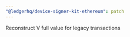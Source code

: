 ```yaml
---
"@ledgerhq/device-signer-kit-ethereum": patch
---
```


Reconstruct V full value for legacy transactions
